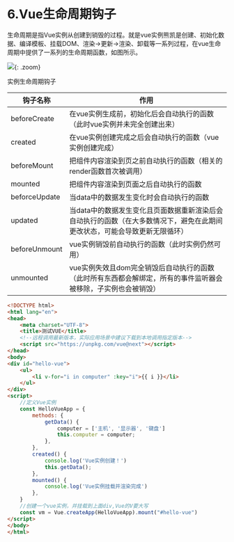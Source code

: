 # 6.Vue生命周期钩子


生命周期是指Vue实例从创建到销毁的过程。就是vue实例熊凯是创建、初始化数据、编译模板、挂载DOM、渲染->更新->渲染、卸载等一系列过程，在vue生命周期中提供了一系列的生命周期函数，如图所示。




![](https://cdn.jsdelivr.net/gh/hujianli94/Picgo-atlas@main/img/image.4a5g4kgbif00.png){: .zoom}




实例生命周期钩子

|钩子名称|	作用|
|-----|-----|
|beforeCreate	  |在vue实例生成前，初始化后会自动执行的函数（此时vue实例并未完全创建出来）|
|created	      |在vue实例创建完成之后会自动执行的函数（vue实例创建完成）|
|beforeMount	  |把组件内容渲染到页之前自动执行的函数（相关的render函数首次被调用）|
|mounted	      |把组件内容渲染到页面之后自动执行的函数|
|beforceUpdate	|当data中的数据发生变化时会自动执行的函数|
|updated	      |当data中的数据发生变化且页面数据重新渲染后会自动执行的函数（在大多数情况下，避免在此期间更改状态，可能会导致更新无限循环）|
|beforeUnmount	|vue实例销毁前自动执行的函数（此时实例仍然可用）|
|unmounted      |vue实例失效且dom完全销毁后自动执行的函数（此时所有东西都会解绑定，所有的事件监听器会被移除，子实例也会被销毁）|



```html
<!DOCTYPE html>
<html lang="en">
<head>
    <meta charset="UTF-8">
    <title>测试VUE</title>
    <!--远程调用最新版本，实际应用场景中建议下载到本地调用指定版本-->
    <script src="https://unpkg.com/vue@next"></script>
</head>
<body>
<div id="hello-vue">
    <ul>
        <li v-for="i in computer" :key="i">{{ i }}</li>
    </ul>
</div>
<script>
    //定义Vue实例
    const HelloVueApp = {
        methods: {
            getData() {
                computer = ['主机', '显示器', '键盘']
                this.computer = computer;
            },
        },
        created() {
            console.log('Vue实例创建！')
            this.getData();
        },
        mounted() {
            console.log('Vue实例挂载并渲染完成')
        },
    }
    //创建一个vue实例，并挂载到上面div,Vue的V要大写
    const vm = Vue.createApp(HelloVueApp).mount("#hello-vue")
</script>
</body>
</html>
```

